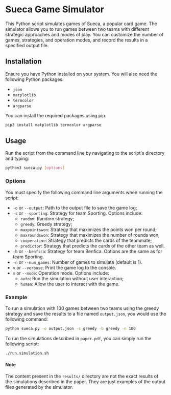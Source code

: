 # Sueca Game Simulator

This Python script simulates games of Sueca, a popular card game. The simulator allows you to run games between two teams with different strategic approaches and modes of play. You can customize the number of games, strategies, and operation modes, and record the results in a specified output file.

## Installation

Ensure you have Python installed on your system. You will also need the following Python packages:
- `json`
- `matplotlib`
- `termcolor`
- `argparse`

You can install the required packages using pip:

```bash
pip3 install matplotlib termcolor argparse
```

## Usage

Run the script from the command line by navigating to the script's directory and typing:

```bash
python3 sueca.py [options]
```

### Options

You must specify the following command line arguments when running the script:

 - `-o` or `--output`: Path to the output file to save the game log;
 - `-s` or `--sporting`: Strategy for team Sporting. Options include:
    - `random`: Random strategy;
    - `greedy`: Greedy strategy;
    - `maxpointswon`: Strategy that maximizes the points won per round;
    - `maxroundswon`: Strategy that maximizes the number of rounds won;
    - `cooperative`: Strategy that predicts the cards of the teammate;
    - `predictor`: Strategy that predicts the cards of the other team as well.
 - `-b` or `--benfica`: Strategy for team Benfica. Options are the same as for team Sporting.
 - `-n` or `--num_games`: Number of games to simulate (default is 1).
 - `v` or `--verbose`: Print the game log to the console.
 - `m` or `--mode`: Operation mode. Options include:
    - `auto`: Run the simulation without user interaction;
    - `human`: Allow the user to interact with the game.

### Example

To run a simulation with 100 games between two teams using the greedy strategy and save the results to a file named `output.json`, you would use the following command:

```bash
python sueca.py -o output.json -s greedy -b greedy -n 100
```

To run the simulations described in `paper.pdf`, you can simply run the following script:

```bash
./run.simulation.sh
```

#### Note

The content present in the `results/` directory are not the exact results of the simulations described in the paper. They are just examples of the output files generated by the simulator.